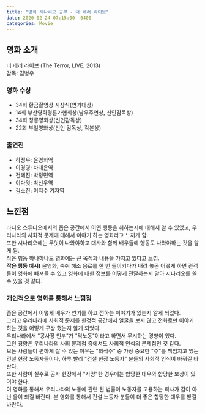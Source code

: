 ```yaml
---
title: "영화 시나리오 공부 - 더 테러 라이브"
date: 2020-02-24 07:15:00 -0400
categories: Movie
---
```

## 영화 소개

더 테러 라이브 (The Terror, LIVE, 2013)  
감독: 김병우

### 영화 수상

- 34회 황금촬영상 시상식(연기대상)
- 14회 부산영화평론가협회상(남우주연상, 신인감독상)
- 34회 청룡영화상(신인감독상)
- 22회 부일영화상(신인 감독상, 각본상)

### 출연진

- 하정우: 윤영화역
- 이경영: 차대은역
- 전혜진: 박정민역
- 이다윗: 박신우역
- 김소진: 이지수 기자역

## 느낀점

라디오 스튜디오에서의 좁은 공간에서 어떤 행동을 취하는지에 대해서 알 수 있었고, 우리나라의 사회적 문제에 대해서 이야기 하는 영화라고 느끼게 함.  
또한 시나리오에는 무엇이 나와야하고 대사와 함께 배우들에 행동도 나와야하는 것을 알게 됨.  
작은 행동 하나하나도 영화에는 큰 목적과 내용을 가지고 있다고 느낌.  
**작은 행동 예시)** 윤영화, 숙취 해소 음료를 한 번 들이키다가 내려 놓곤
어떻게 하면 관객들이 영화에 빠져들 수 있고 영화에 대한 정보를 어떻게 전달하는지 알아 시나리오를 쓸 수 있을 것 같다.

### 개인적으로 영화를 통해서 느낌점
좁은 공간에서 어떻게 배우가 연기를 하고 전하는 이야기가 있는지 알게 되었다.  
그리고 우리나라에 사회적 문제를 한정적 공간에서 얼굴을 보지 않고 전화로만 이야기 하는 것을 어떻게 구상 했는지 알게 되었다.  
우리나라에서 "공사장 인부"가 "막노동"이라고 하면서 무시하는 경향이 있다.  
그런 경향은 우리나라의 사회 문제점 중에서도 사회적 인식의 문제점인 것 같다.  
모든 사람들이 편하게 살 수 있는 이유는 "의식주" 중 가장 중요한 "주"를 책임지고 있는 건설 현장 노동자들이다,  하루 빨리 "건설 현장 노동자" 분들의 사회적 인식이 바뀌길 바란다.  
또한 사람이 실수로 공사 현장에서 "사망"한 경우에는 합당한 대우와 합당한 보상이 있어야 한다.  
이 영화를 통해서 우리나라의 노동에 관련 된 법률이 노동자를 고용하는 회사가 갑이 아닌 을이 되길 바란다. 본 영화를 통해서 건설 노동자 분들이 더 좋은 합당한 대우를 받길 바란다.